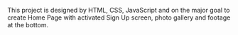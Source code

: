 This project is designed by HTML, CSS, JavaScript and on the major goal to create Home Page with activated Sign Up screen, photo gallery and footage at the bottom. 
